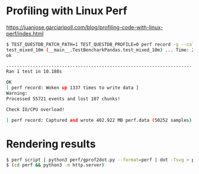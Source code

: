 # Profiling with Linux Perf

https://juanjose.garciaripoll.com/blog/profiling-code-with-linux-perf/index.html

```bash
$ TEST_QUESTDB_PATCH_PATH=1 TEST_QUESTDB_PROFILE=0 perf record -g --call-graph dwarf python3 test/test.py -v TestBencharkPandas.test_mixed_10m
test_mixed_10m (__main__.TestBencharkPandas.test_mixed_10m) ... Time: 2.128126113999315, size: 558055572
ok

----------------------------------------------------------------------
Ran 1 test in 10.188s

OK
[ perf record: Woken up 1337 times to write data ]
Warning:
Processed 55721 events and lost 107 chunks!

Check IO/CPU overload!

[ perf record: Captured and wrote 402.922 MB perf.data (50252 samples) ]
```

# Rendering results

```bash
$ perf script | python3 perf/gprof2dot.py --format=perf | dot -Tsvg > perf/profile_graph.svg
$ (cd perf && python3 -m http.server)
```